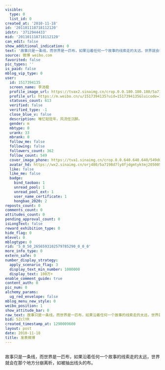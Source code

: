 ```yaml
---
visible:
  type: 0
  list_id: 0
created_at: '2010-11-18'
id: '201101118718112120'
idstr: '3712944433'
mid: '201101118718112120'
can_edit: false
show_additional_indication: 0
text: '故事只是一条线，而世界是一匹布，如果沿着任何一个故事的线索走的太远，世界就会在那个地方分崩离析，如被抽出线头的布。 '
source: 微博 weibo.com
favorited: false
pic_types: ''
is_paid: false
mblog_vip_type: 0
user:
  id: 1517394135
  screen_name: 李消极
  profile_image_url: https://tvax2.sinaimg.cn/crop.0.0.180.180.180/5a7198d7ly8fjdgmtyktmj20500500so.jpg?KID=imgbed,tva&Expires=1606400378&ssig=AXQQqHTedz
  profile_url: https://m.weibo.cn/u/1517394135?uid=1517394135&luicode=10000011&lfid=2304131517394135_-_WEIBO_SECOND_PROFILE_WEIBO
  statuses_count: 613
  verified: false
  verified_type: -1
  close_blue_v: false
  description: 唯忆轻狂年，风流任沉醉。
  gender: m
  mbtype: 0
  urank: 33
  mbrank: 0
  follow_me: false
  following: false
  followers_count: 362
  follow_count: 549
  cover_image_phone: https://tva1.sinaimg.cn/crop.0.0.640.640.640/549d0121tw1egm1kjly3jj20hs0hsq4f.jpg
  avatar_hd: https://wx2.sinaimg.cn/orj480/5a7198d7ly8fjdgmtyktmj20500500so.jpg
  like: false
  like_me: false
  badge:
    bind_taobao: 1
    unread_pool: 1
    unread_pool_ext: 1
    user_name_certificate: 1
    hongbao_2020: 2
reposts_count: 0
comments_count: 0
attitudes_count: 0
pending_approval_count: 0
isLongText: false
reward_exhibition_type: 0
hide_flag: 0
mlevel: 0
mblogtype: 0
rid: '5_0_50_2656593102579785290_0_0_0'
more_info_type: 0
extern_safe: 0
number_display_strategy:
  apply_scenario_flag: 3
  display_text_min_number: 1000000
  display_text: 100万+
enable_comment_guide: true
content_auth: 0
pic_num: 0
alchemy_params:
  ug_red_envelope: false
mblog_menu_new_style: 0
weibo_position: 1
show_attitude_bar: 0
raw_text: 故事只是一条线，而世界是一匹布，如果沿着任何一个故事的线索走的太远，世界就会在那个地方分崩离析，如被抽出线头的布。 ​​​
bid: 5ZclYR
created_timestamp_at: 1290009600
layout: post
date: 2010-11-18
title: 发表微博
---
```


![]()

故事只是一条线，而世界是一匹布，如果沿着任何一个故事的线索走的太远，世界就会在那个地方分崩离析，如被抽出线头的布。 

